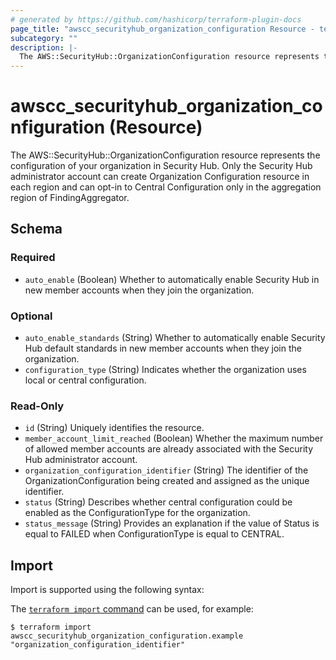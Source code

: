 ```yaml
---
# generated by https://github.com/hashicorp/terraform-plugin-docs
page_title: "awscc_securityhub_organization_configuration Resource - terraform-provider-awscc"
subcategory: ""
description: |-
  The AWS::SecurityHub::OrganizationConfiguration resource represents the configuration of your organization in Security Hub. Only the Security Hub administrator account can create Organization Configuration resource in each region and can opt-in to Central Configuration only in the aggregation region of FindingAggregator.
---
```


# awscc_securityhub_organization_configuration (Resource)

The AWS::SecurityHub::OrganizationConfiguration resource represents the configuration of your organization in Security Hub. Only the Security Hub administrator account can create Organization Configuration resource in each region and can opt-in to Central Configuration only in the aggregation region of FindingAggregator.



<!-- schema generated by tfplugindocs -->
## Schema

### Required

- `auto_enable` (Boolean) Whether to automatically enable Security Hub in new member accounts when they join the organization.

### Optional

- `auto_enable_standards` (String) Whether to automatically enable Security Hub default standards in new member accounts when they join the organization.
- `configuration_type` (String) Indicates whether the organization uses local or central configuration.

### Read-Only

- `id` (String) Uniquely identifies the resource.
- `member_account_limit_reached` (Boolean) Whether the maximum number of allowed member accounts are already associated with the Security Hub administrator account.
- `organization_configuration_identifier` (String) The identifier of the OrganizationConfiguration being created and assigned as the unique identifier.
- `status` (String) Describes whether central configuration could be enabled as the ConfigurationType for the organization.
- `status_message` (String) Provides an explanation if the value of Status is equal to FAILED when ConfigurationType is equal to CENTRAL.

## Import

Import is supported using the following syntax:

The [`terraform import` command](https://developer.hashicorp.com/terraform/cli/commands/import) can be used, for example:

```shell
$ terraform import awscc_securityhub_organization_configuration.example "organization_configuration_identifier"
```
